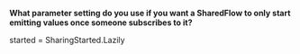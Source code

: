 **What parameter setting do you use if you want a SharedFlow to only start emitting values once someone subscribes to it?**

<div class="hint">
  started = SharingStarted.Lazily
</div>
